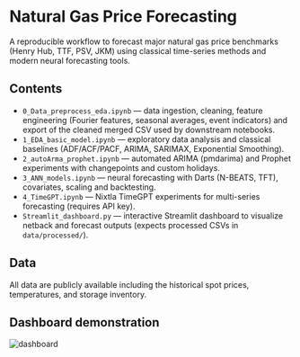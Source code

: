 # Natural Gas Price Forecasting

A reproducible workflow to forecast major natural gas price benchmarks (Henry Hub, TTF, PSV, JKM) using classical time-series methods and modern neural forecasting tools.

## Contents

- `0_Data_preprocess_eda.ipynb` — data ingestion, cleaning, feature engineering (Fourier features, seasonal averages, event indicators) and export of the cleaned merged CSV used by downstream notebooks.
- `1_EDA_basic_model.ipynb` — exploratory data analysis and classical baselines (ADF/ACF/PACF, ARIMA, SARIMAX, Exponential Smoothing).
- `2_autoArma_prophet.ipynb` — automated ARIMA (pmdarima) and Prophet experiments with changepoints and custom holidays.
- `3_ANN_models.ipynb` — neural forecasting with Darts (N-BEATS, TFT), covariates, scaling and backtesting.
- `4_TimeGPT.ipynb` — Nixtla TimeGPT experiments for multi-series forecasting (requires API key).
- `Streamlit_dashboard.py` — interactive Streamlit dashboard to visualize netback and forecast outputs (expects processed CSVs in `data/processed/`).

## Data

All data are publicly available including the historical spot prices, temperatures, and storage inventory.


## Dashboard demonstration

![dashboard](https://youtu.be/fwuZ7F4Wf8Y)